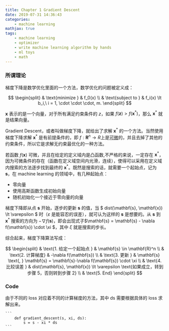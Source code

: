 ```yaml
---
title: Chapter 1 Gradient Descent
date: 2019-07-31 14:36:43
categories:
    - machine learning
mathjax: true
tags: 
    - machine learning
    - optimizer
    - write machine learning algorithm by hands
    - ml toys
    - math
---
```


### 所谓理论

梯度下降是数学优化里面的一个方法，数学优化的问题被定义成：

$$
\begin{split}
& \text{minimize } & f_0(x) \\
& \text{subject to } & f_i(x) \lt b_i,\ i = 1, \cdot \cdot \cdot, m.
\end{split}
$$

$\mathbf{x}$ 表示的是一个向量，对于所有满足约束条件的 $z$，如果 $f(\mathbf{z}) \gt f(\mathbf{x}^{*})$，那么 $\mathbf{x}^{*}$ 就是结果向量。

Gradient Descent，或者叫做梯度下降，就给出了求解 $\mathbf{x}^{*}$ 的一个方法。当然使用梯度下降求解 $\mathbf{x}^{*}$ 是有前提条件的，即 $f: \mathbf{R}^n \rightarrow R$上是[可微](https://zh.wikipedia.org/wiki/%E5%8F%AF%E5%BE%AE%E5%87%BD%E6%95%B0)的，并且去掉了其他的约束条件，所以它是求解无约束最优化的一种方法。

<!-- more -->

若函数 $f(\mathbf{x})$ 可微，并且在给定的定义域内是凸函数,不严格的来说，一定存在 $\mathbf{x}^{*}$，因为可微条件的存在（函数在定义域空间内光滑，连续），使得可以采用在定义域内搜索的方法逐步找到最终的 $\mathbf{x}^{*}$。既然是搜索的话，就需要一个起始点，记为 $\mathbf{s}$，在 machine learning 的领域中，有几种起始点：

- 零向量
- 使用高斯函数生成初始向量
- 随机初始化一个接近于零向量的向量

梯度下降即从点 $\mathbf{s}$ 开始，逐步的更新 $\mathbf{s}$ 的值，当 $ dist(\mathbf{s}, \mathbf{x}) \lt \varepsilon $ 时（$\varepsilon$ 是能容忍的误差），就可认为这样的 $\mathbf{s}$ 是想要的。从 $\mathbf{s}$ 到 $\mathbf{x}^{*}$ 搜索的方向为 $-\nabla f(\mathbf{s})$，即会出现式子$\mathbf{s} = \mathbf{s} - \nabla f(\mathbf{s}) \cdot \xi $，其中 $\xi$ 就是搜索的步长。

综合起来，梯度下降算法写成：

$$
\begin{split}
& \text{1. 给定一个起始点 } & \mathbf{s} \in \mathbf{R}^n \\
& \text{2. 计算梯度} & -\nabla f(\mathbf{s}) \\
& \text{3. 更新 } & \mathbf{s} \text{, } \mathbf{s} =  \mathbf{s}-\nabla f(\mathbf{s}) \cdot \xi \\
& \text{4. 比较误差 } & dist(\mathbf{s}, \mathbf{x}) \lt \varepsilon \text{如果成立，转到步骤 5，否则转到步骤 2} \\
& \text{5. End}
\end{split}
$$

### Code

由于不同的 loss 对应着不同的计算梯度的方法，其中 ds 需要根据具体的 loss 求解出来。

    ```
        def gradient_descent(s, xi, ds):
            s = s - xi * ds
    ```
